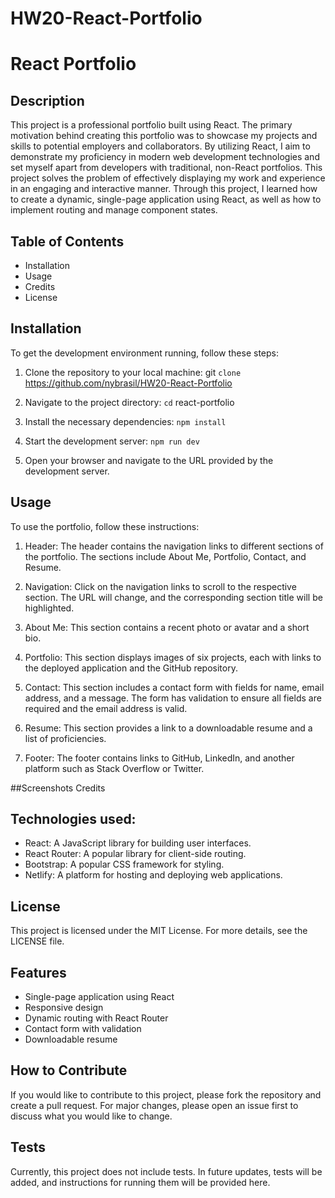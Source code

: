 # HW20-React-Portfolio

# React Portfolio

## Description

This project is a professional portfolio built using React. The primary motivation behind creating this portfolio was to showcase my projects and skills to potential employers and collaborators. By utilizing React, I aim to demonstrate my proficiency in modern web development technologies and set myself apart from developers with traditional, non-React portfolios. This project solves the problem of effectively displaying my work and experience in an engaging and interactive manner. Through this project, I learned how to create a dynamic, single-page application using React, as well as how to implement routing and manage component states.

## Table of Contents

- Installation
- Usage
- Credits
- License

## Installation

To get the development environment running, follow these steps:

1. Clone the repository to your local machine:
git `clone` https://github.com/nybrasil/HW20-React-Portfolio

2. Navigate to the project directory:
`cd` react-portfolio

3. Install the necessary dependencies:
`npm install`

4. Start the development server:
`npm run dev`

5. Open your browser and navigate to the URL provided by the development server.

## Usage

To use the portfolio, follow these instructions:

1. Header: The header contains the navigation links to different sections of the portfolio. The sections include About Me, Portfolio, Contact, and Resume.

2. Navigation: Click on the navigation links to scroll to the respective section. The URL will change, and the corresponding section title will be highlighted.

3. About Me: This section contains a recent photo or avatar and a short bio.

4. Portfolio: This section displays images of six projects, each with links to the deployed application and the GitHub repository.

5. Contact: This section includes a contact form with fields for name, email address, and a message. The form has validation to ensure all fields are required and the email address is valid.

6. Resume: This section provides a link to a downloadable resume and a list of proficiencies.

7. Footer: The footer contains links to GitHub, LinkedIn, and another platform such as Stack Overflow or Twitter.

##Screenshots
Credits

## Technologies used:
- React: A JavaScript library for building user interfaces.
- React Router: A popular library for client-side routing.
- Bootstrap: A popular CSS framework for styling.
- Netlify: A platform for hosting and deploying web applications.


## License

This project is licensed under the MIT License. For more details, see the LICENSE file.


## Features

* Single-page application using React
* Responsive design
* Dynamic routing with React Router
* Contact form with validation
* Downloadable resume

## How to Contribute

If you would like to contribute to this project, please fork the repository and create a pull request. For major changes, please open an issue first to discuss what you would like to change.

## Tests

Currently, this project does not include tests. In future updates, tests will be added, and instructions for running them will be provided here.






